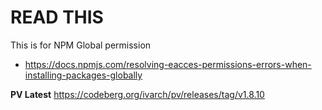 # READ THIS

This is for NPM Global permission
- https://docs.npmjs.com/resolving-eacces-permissions-errors-when-installing-packages-globally

**PV Latest**
https://codeberg.org/ivarch/pv/releases/tag/v1.8.10
